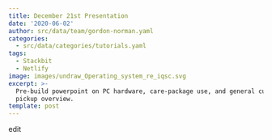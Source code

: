 ```yaml
---
title: December 21st Presentation
date: '2020-06-02'
author: src/data/team/gordon-norman.yaml
categories:
  - src/data/categories/tutorials.yaml
tags:
  - Stackbit
  - Netlify
image: images/undraw_Operating_system_re_iqsc.svg
excerpt: >-
  Pre-build powerpoint on PC hardware, care-package use, and general curbside
  pickup overview.
template: post
---
```

edit
